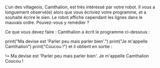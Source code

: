 L'un des villageois, Camthalion, est très intéressé par votre robot. Il vous a longuement observé(e) alors que vous écriviez votre programme, et a souhaité écrire le sien. Le robot affiche cependant les lignes dans le mauvais ordre. Pouvez-vous y remédier ?

Ce que vous devez faire :
Camthalion a écrit le programme ci-dessous :

print("Ma devise est 'Parler peu mais parler bien'.")
print("Je m'appelle Camthalion")
print("Coucou !")
et il obtient en sortie :

↳
Ma devise est 'Parler peu mais parler bien'.
Je m'appelle Camthalion
Coucou !